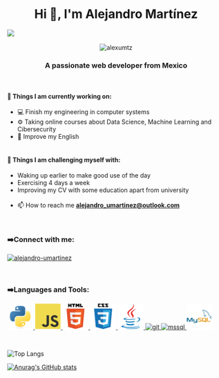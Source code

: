<div align="center">
<h1 align="center">Hi 👋, I'm <b>Alejandro Martínez</b></h1>
</div>
<img src="https://media.tenor.com/zzntm2_9B3gAAAAC/hacker.gif">
<br>

<p align="center"> <img src="https://komarev.com/ghpvc/?username=alexumtz&label=Profile%20views&color=0e75b6&style=flat" alt="alexumtz" /> </p>

<h3 align="center">A passionate web developer from Mexico</h3>

<br>

#### 🌱 **Things I am currently working on:**

- 💻 Finish my engineering in computer systems
- ⚙️ Taking online courses about Data Science, Machine Learning and Cibersecurity
- 📘 Improve my English
  <br>
  <br>

#### 💪 **Things I am challenging myself with:**

- Waking up earlier to make good use of the day
- Exercising 4 days a week
- Improving my CV with some education apart from university
  <br>
  <br>
- 📫 How to reach me **alejandro_umartinez@outlook.com**
<br>
<h3 align="left"><b>➡️Connect with me:</b></h3>
<p align="left">
<a href="https://linkedin.com/in/alejandro-umartinez" target="blank"><img align="center" src="https://raw.githubusercontent.com/rahuldkjain/github-profile-readme-generator/master/src/images/icons/Social/linked-in-alt.svg" alt="alejandro-umartinez" height="30" width="40" /></a>
</p>
<br>
<h3 align="left"><b>➡️Languages and Tools:</b></h3>
<p align="left"> 
<a href="https://www.python.org" target="_blank" rel="noreferrer"> <img src="https://raw.githubusercontent.com/devicons/devicon/master/icons/python/python-original.svg" alt="python" width="60" height="60"/> </a>
<a href="https://developer.mozilla.org/en-US/docs/Web/JavaScript" target="_blank" rel="noreferrer"> <img src="https://raw.githubusercontent.com/devicons/devicon/master/icons/javascript/javascript-original.svg" alt="javascript" width="60" height="60"/> </a>
<a href="https://www.w3.org/html/" target="_blank" rel="noreferrer"> <img src="https://raw.githubusercontent.com/devicons/devicon/master/icons/html5/html5-original-wordmark.svg" alt="html5" width="60" height="60"/> </a>
<a href="https://www.w3schools.com/css/" target="_blank" rel="noreferrer"> <img src="https://raw.githubusercontent.com/devicons/devicon/master/icons/css3/css3-original-wordmark.svg" alt="css3" width="60" height="60"/> </a> 
 <a href="https://www.java.com" target="_blank" rel="noreferrer"> <img src="https://raw.githubusercontent.com/devicons/devicon/master/icons/java/java-original.svg" alt="java" width="60" height="60"/> </a><a href="https://git-scm.com/" target="_blank" rel="noreferrer"> <img src="https://www.vectorlogo.zone/logos/git-scm/git-scm-icon.svg" alt="git" width="60" height="60"/> </a>   <a href="https://www.microsoft.com/en-us/sql-server" target="_blank" rel="noreferrer"> <img src="https://www.svgrepo.com/show/303229/microsoft-sql-server-logo.svg" alt="mssql" width="60" height="60"/> </a> <a href="https://www.mysql.com/" target="_blank" rel="noreferrer"> <img src="https://raw.githubusercontent.com/devicons/devicon/master/icons/mysql/mysql-original-wordmark.svg" alt="mysql" width="60" height="60"/> </a>  </p>
<br>

![Top Langs](https://github-readme-stats.vercel.app/api/top-langs/?username=alexumtz&hide_progress=false&theme=tokyonight)

[![Anurag's GitHub stats](https://github-readme-stats.vercel.app/api?username=alexumtz&theme=tokyonight)](https://github.com/anuraghazra/github-readme-stats)
